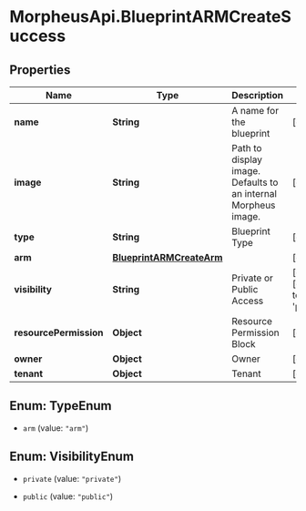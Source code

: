 # MorpheusApi.BlueprintARMCreateSuccess

## Properties

Name | Type | Description | Notes
------------ | ------------- | ------------- | -------------
**name** | **String** | A name for the blueprint | [optional] 
**image** | **String** | Path to display image. Defaults to an internal Morpheus image. | [optional] 
**type** | **String** | Blueprint Type | [optional] 
**arm** | [**BlueprintARMCreateArm**](BlueprintARMCreateArm.md) |  | [optional] 
**visibility** | **String** | Private or Public Access | [optional] [default to &#39;private&#39;]
**resourcePermission** | **Object** | Resource Permission Block | [optional] 
**owner** | **Object** | Owner | [optional] 
**tenant** | **Object** | Tenant | [optional] 



## Enum: TypeEnum


* `arm` (value: `"arm"`)





## Enum: VisibilityEnum


* `private` (value: `"private"`)

* `public` (value: `"public"`)




